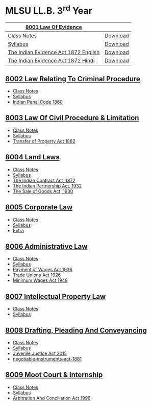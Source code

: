 # MLSU LL.B. 3<sup>rd</sup> Year

| [8001 Law Of Evidence](https://github.com/TuxEducation/mlsu-llb-third-year/tree/main/8001-law-of-evidence) ||
| ------------ | ------------- |
| [Class Notes](https://github.com/TuxEducation/mlsu-llb-third-year/blob/main/8001-law-of-evidence/class/evidence-act-1872.pdf) | [Download](https://github.com/TuxEducation/mlsu-llb-third-year/raw/main/8001-law-of-evidence/class/law-of-evidence.pdf) |
| [Syllabus](https://github.com/TuxEducation/mlsu-llb-third-year/blob/main/8001-law-of-evidence/syllabus/8001-law-of-evidence.pdf) | [Download](https://github.com/TuxEducation/mlsu-llb-third-year/raw/main/8001-law-of-evidence/syllabus/8001-law-of-evidence.pdf) |
| [The Indian Evidence Act 1872 English](https://github.com/TuxEducation/mlsu-llb-third-year/blob/main/8001-law-of-evidence/acts/the-indian-evidence-act-1872.pdf) | [Download](https://github.com/TuxEducation/mlsu-llb-third-year/raw/main/8001-law-of-evidence/acts/the-indian-evidence-act-1872.pdf) |
| [The Indian Evidence Act 1872 Hindi](https://github.com/TuxEducation/mlsu-llb-third-year/blob/main/8001-law-of-evidence/acts/the-indian-evidence-act-1872-hindi.pdf) | [Download](https://github.com/TuxEducation/mlsu-llb-third-year/raw/main/8001-law-of-evidence/acts/the-indian-evidence-act-1872-hindi.pdf) |

## [8002 Law Relating To Criminal Procedure](https://github.com/TuxEducation/mlsu-llb-third-year/tree/main/8002-law-of-crimes)

- [Class Notes](https://github.com/TuxEducation/mlsu-llb-third-year/raw/main/8002-law-of-crimes/class/law-of-crimes.pdf)
- [Syllabus](https://github.com/TuxEducation/mlsu-llb-third-year/raw/main/8002-law-of-crimes/syllabus/8002-law-of-crimes.pdf)
- [Indian Penal Code 1860](https://github.com/TuxEducation/mlsu-llb-third-year/raw/main/8002-law-of-crimes/act/indian-penal-code-1860.pdf)

## [8003 Law Of Civil Procedure & Limitation](https://github.com/TuxEducation/mlsu-llb-third-year/tree/main/8003-transfer-of-property)

- [Class Notes](https://github.com/TuxEducation/mlsu-llb-third-year/raw/main/8003-transfer-of-property/class/transfer-of-property.pdf)
- [Syllabus](https://github.com/TuxEducation/mlsu-llb-third-year/raw/main/8003-transfer-of-property/syllabus/8003-the-law-relating-to-transfer-of-property-and-easement.pdf)
- [Transfer of Property Act 1882](https://github.com/TuxEducation/mlsu-llb-third-year/raw/main/8003-transfer-of-property/act/transfer-of-property-act-1882.pdf)

## [8004 Land Laws](https://github.com/TuxEducation/mlsu-llb-third-year/tree/main/8004-contract-ii)

- [Class Notes](https://github.com/TuxEducation/mlsu-llb-third-year/raw/main/8004-contract-ii/class/contract-ii.pdf)
- [Syllabus](https://github.com/TuxEducation/mlsu-llb-third-year/raw/main/8004-contract-ii/syllabus/8004-law-of-contract-ii.pdf)
- [The Indian Contract Act, 1872](https://github.com/TuxEducation/mlsu-llb-third-year/raw/main/8004-contract-ii/act/the-indian-contract-act-1872.pdf)
- [The Indian Partnership Act, 1932](https://github.com/TuxEducation/mlsu-llb-third-year/raw/main/8004-contract-ii/act/the-indian-partnership-act-1932.pdf)
- [The Sale of Goods Act, 1930](https://github.com/TuxEducation/mlsu-llb-third-year/raw/main/8004-contract-ii/act/the-sale-of-goods-act-1930.pdf)

## [8005 Corporate Law](https://github.com/TuxEducation/mlsu-llb-third-year/tree/main/8005-international-law)

- [Class Notes](https://github.com/TuxEducation/mlsu-llb-third-year/raw/main/8005-international-law/class/internaltional-law.pdf)
- [Syllabus](https://github.com/TuxEducation/mlsu-llb-third-year/raw/main/8005-international-law/syllabus/8005-public-international-law-and-human-rights.pdf)
- [Extra](https://github.com/TuxEducation/mlsu-llb-third-year/tree/main/8005-international-law/extra)

## [8006 Administrative Law](https://github.com/TuxEducation/mlsu-llb-third-year/tree/main/8006-labour-and-industrial-law)

- [Class Notes](https://github.com/TuxEducation/mlsu-llb-third-year/raw/main/8006-labour-and-industrial-law/class/labour-law.pdf)
- [Syllabus](https://github.com/TuxEducation/mlsu-llb-third-year/raw/main/8006-labour-and-industrial-law/syllabus/8006-labour-and-industrial-laws.pdf)
- [Payment of Wages Act 1936](https://github.com/TuxEducation/mlsu-llb-third-year/raw/main/8006-labour-and-industrial-law/act/payment-of-wages-act-1936.pdf)
- [Trade Unions Act 1926](https://github.com/TuxEducation/mlsu-llb-third-year/raw/main/8006-labour-and-industrial-law/act/trade-unions-act-1926.pdf)
- [Minimum Wages Act 1948](https://github.com/TuxEducation/mlsu-llb-third-year/raw/main/8006-labour-and-industrial-law/act/minimum-wages-act-1948.pdf)

## [8007 Intellectual Property Law](https://github.com/TuxEducation/mlsu-llb-third-year/tree/main/8007-taxation-and-banking-law)

- [Class Notes](https://github.com/TuxEducation/mlsu-llb-third-year/raw/main/8007-taxation-and-banking-law/class/taxation-and-banking-law.pdf)
- [Syllabus](https://github.com/TuxEducation/mlsu-llb-third-year/raw/main/8007-taxation-and-banking-law/syllabus/8007-taxation-and-banking-laws.pdf)

## [8008 Drafting, Pleading And Conveyancing](https://github.com/TuxEducation/mlsu-llb-third-year/tree/main/8008-special-legislation-II)

- [Class Notes](https://github.com/TuxEducation/mlsu-llb-third-year/raw/main/8008-special-legislation-II/class/special-legislation-ii.pdf)
- [Syllabus](https://github.com/TuxEducation/mlsu-llb-third-year/raw/main/8008-special-legislation-II/syllabus/8008-special-legislations-ii.pdf)
- [Juvenile JustIce Act 2015](https://github.com/TuxEducation/mlsu-llb-third-year/raw/main/8008-special-legislation-II/act/juvenile-justIce-act-2015.pdf)
- [negotiable-instruments-act-1881](https://github.com/TuxEducation/mlsu-llb-third-year/raw/main/8008-special-legislation-II/act/negotiable-instruments-act-1881.pdf)

## [8009 Moot Court & Internship](https://github.com/TuxEducation/mlsu-llb-third-year/tree/main/8009-alternative-dispute-resolution)

- [Class Notes](https://github.com/TuxEducation/mlsu-llb-third-year/raw/main/8009-alternative-dispute-resolution/class/adr.pdf)
- [Syllabus](https://github.com/TuxEducation/mlsu-llb-third-year/raw/main/8009-alternative-dispute-resolution/syllabus/8009-alternate-dispute-resolution.pdf)
- [Arbitration And Conciliation Act 1996](https://github.com/TuxEducation/mlsu-llb-third-year/raw/main/8009-alternative-dispute-resolution/act/arbitration-and-conciliation-act-1996.pdf)

